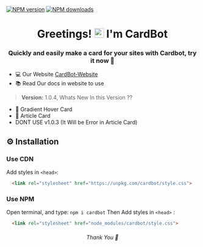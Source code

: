 [![NPM version](https://img.shields.io/badge/versions-1.0.4-blue)](https://npmjs.org/package/cardbot)
[![NPM downloads](https://img.shields.io/badge/download-70%20people%2Fweek-green)](https://npmjs.org/package/cardbot)

<h1 align="center">Greetings! <img src="https://media.giphy.com/media/hvRJCLFzcasrR4ia7z/giphy.gif" width="25px"> I'm CardBot</h1>
<h3 align="center"> Quickly and easily make a card for your sites with Cardbot, try it now 💖</h3>

 - 💻 Our Website [CardBot-Website](https://cardbot.netlify.app/)
 - 📚 Read Our docs in website to use



> **Version:** 1.0.4, Whats New In this Version ??
+ 🎨 Gradient Hover Card 
+ 📰 Article Card
+ DONT USE v1.0.3 (It Will be Error in Article Card)

## ⚙ Installation

### Use CDN

Add styles in `<head>`:

```html
  <link rel="stylesheet" href="https://unpkg.com/cardbot/style.css">  
```
### Use NPM
Open terminal, and type: 
`npm i cardbot`
Then Add styles in `<head>` :
```html
  <link rel="stylesheet" href="node_modules/cardbot/style.css">    
```


 <h6 align="center"> Thank You 🤞<h6>

